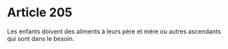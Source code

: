 # Article 205

Les enfants doivent des aliments à leurs père et mère ou autres ascendants qui sont dans le besoin.
